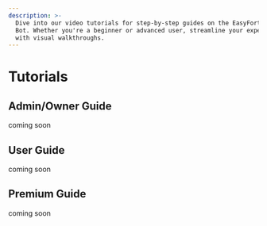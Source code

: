 ```yaml
---
description: >-
  Dive into our video tutorials for step-by-step guides on the EasyFortniteStats
  Bot. Whether you're a beginner or advanced user, streamline your experience
  with visual walkthroughs.
---
```


# Tutorials

## Admin/Owner Guide

coming soon

## User Guide

coming soon

## Premium Guide

coming soon

